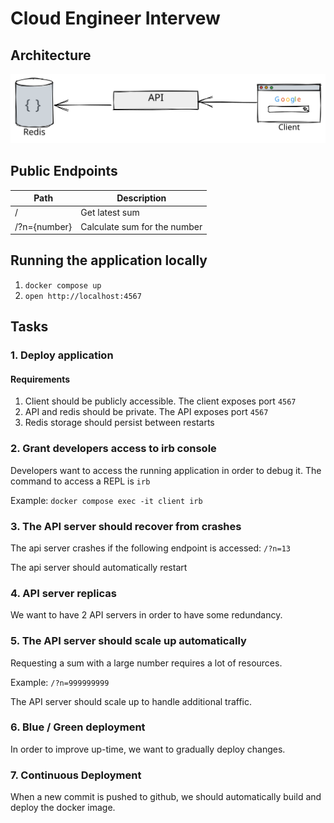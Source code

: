 # Cloud Engineer Intervew

## Architecture

![Architecture Diagram](/images/architecture.svg)

## Public Endpoints

| Path | Description |
| ---- | ----------- |
| /    | Get latest sum | 
| /?n={number} | Calculate sum for the number |

## Running the application locally

1. `docker compose up`
2. `open http://localhost:4567`

## Tasks

### 1. Deploy application

#### Requirements

1. Client should be publicly accessible. The client exposes port `4567`
2. API and redis should be private. The API exposes port `4567`
3. Redis storage should persist between restarts

### 2. Grant developers access to irb console

Developers want to access the running application in order to debug it. 
The command to access a REPL is `irb`

Example: `docker compose exec -it client irb`

### 3. The API server should recover from crashes

The api server crashes if the following endpoint is accessed: `/?n=13`

The api server should automatically restart

### 4. API server replicas

We want to have 2 API servers in order to have some redundancy.

### 5. The API server should scale up automatically

Requesting a sum with a large number requires a lot of resources.

Example: `/?n=999999999`

The API server should scale up to handle additional traffic.

### 6. Blue / Green deployment

In order to improve up-time, we want to gradually deploy changes.

### 7. Continuous Deployment

When a new commit is pushed to github, we should automatically build and deploy
the docker image.
